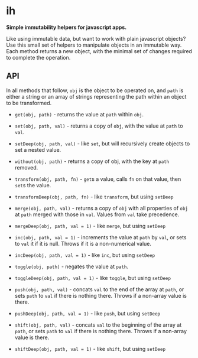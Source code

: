 # ih

**Simple immutability helpers for javascript apps.**

Like using immutable data, but want to work with plain javascript objects?  Use this small set of helpers to manipulate objects in an immutable way.  Each method returns a new object, with the minimal set of changes required to complete the operation.

## API

In all methods that follow, `obj` is the object to be operated on, and `path` is either a string or an array of strings representing the path within an object to be transformed.

- `get(obj, path)` - returns the value at `path` within `obj`.
- `set(obj, path, val)` - returns a copy of `obj`, with the value at `path` to `val`.
- `setDeep(obj, path, val)` - like `set`, but will recursively create objects to set a nested value.

- `without(obj, path)` - returns a copy of obj, with the key at `path` removed.
- `transform(obj, path, fn)` - `get`s a value, calls `fn` on that value, then `set`s the value.
- `transformDeep(obj, path, fn)` - like `transform`, but using `setDeep`

- `merge(obj, path, val)` - returns a copy of `obj` with all properties of `obj` at `path` merged with those in `val`.  Values from `val` take precedence.
- `mergeDeep(obj, path, val = 1)` - like `merge`, but using `setDeep`
- `inc(obj, path, val = 1)` - increments the value at `path` by `val`, or sets to `val` it if it is null.  Throws if it is a non-numerical value.
- `incDeep(obj, path, val = 1)` - like `inc`, but using `setDeep`
- `toggle(obj, path)` - negates the value at `path`.
- `toggleDeep(obj, path, val = 1)` - like `toggle`, but using `setDeep`
- `push(obj, path, val)` - concats `val` to the end of the array at `path`, or sets `path` to `val` if there is nothing there.  Throws if a non-array value is there.
- `pushDeep(obj, path, val = 1)` - like `push`, but using `setDeep`
- `shift(obj, path, val)` - concats `val` to the beginning of the array at `path`, or sets `path` to `val` if there is nothing there.  Throws if a non-array value is there.
- `shiftDeep(obj, path, val = 1)` - like `shift`, but using `setDeep`